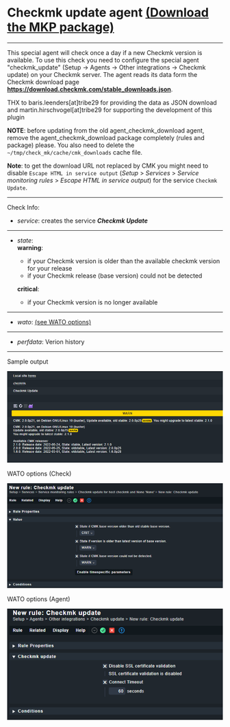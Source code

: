 # Checkmk update agent [(Download the MKP package)](/../../../-/raw/master/agent_checkmk_update.mkp "Download MKP package")
---

This special agent will check once a day if a new Checkmk version is available. To use this check you need to configure the special agent "checkmk_update" (Setup -> Agents -> Other integrations -> Checkmk update) on your Checkmk server. The agent reads its data form the Checkmk download page **https://download.checkmk.com/stable_downloads.json**.

THX to baris.leenders[at]tribe29 for providing the data as JSON download and martin.hirschvogel[at]tribe29 for supporting the development of this plugin

**NOTE**: before updating from the old agent_checkmk_download agent, remove the agent_checkmk_download package completely (rules and package) please. You also need to delete the `~/tmp/check_mk/cache/cmk_downloads` cache file.

**Note**: to get the download URL not replaced by CMK you might need to disable `Escape HTML in service output` (_Setup_ > _Services_ > _Service monitoring rules_ > _Escape HTML in service output_) for the service `Checkmk Update`.

---
Check Info:

* *service*: creates the service **_Checkmk Update_**
---
* *state*: \
    **warning**: 
    * if your Checkmk version is older than the available checkmk version for your release
    * if your Checkmk release (base version) could not be detected

    **critical**: 
    * if your Checkmk version is no longer available
---
* *wato*: [(see WATO options)](/../../../-/raw/master/doc/wato.png "see WATO options")
---
* *perfdata*: Verion history

---
Sample output

![sample output](/doc/sample.png?raw=true "sample output")

WATO options (Check)

![WATO options](/doc/wato.png?raw=true "WATO options")

WATO options (Agent)

![WATO options agent](/doc/wato-agent.png?raw=true "WATO options agent")


